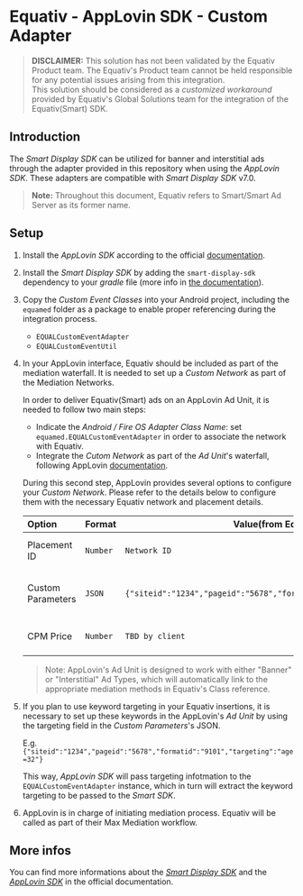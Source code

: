 Equativ - AppLovin SDK - Custom Adapter
==============================================
> **DISCLAIMER:** This solution has not been validated by the Equativ Product team. The Equativ's Product team cannot be held responsible for any potential issues arising from this integration.<br>
> This solution should be considered as a *customized workaround* provided by Equativ's Global Solutions team for the integration of the Equativ(Smart) SDK.

Introduction
------------
The _Smart Display SDK_ can be utilized for banner and interstitial ads through the adapter provided in this repository when using the  _AppLovin SDK_. These adapters are compatible with _Smart Display SDK_ v7.0.
> **Note:** Throughout this document, Equativ refers to Smart/Smart Ad Server as its former name.


Setup
-----

1) Install the _AppLovin SDK_ according to the official [documentation](https://dash.applovin.com/documentation/mediation/android/getting-started/integration).

2) Install the _Smart Display SDK_ by adding the ```smart-display-sdk``` dependency to your _gradle_ file (more info in [the documentation](https://documentation.smartadserver.com/displaySDK/android/gettingstarted.html)).

3) Copy the _Custom Event Classes_ into your Android project, including the ```equamed``` folder as a package to enable proper referencing during the integration process.

    * ```EQUALCustomEventAdapter```
    * ```EQUALCustomEventUtil```

4) In your AppLovin interface, Equativ should be included as part of the mediation waterfall. It is needed to set up a _Custom Network_ as part of the Mediation Networks.

    In order to deliver Equativ(Smart) ads on an AppLovin Ad Unit, it is needed to follow two main steps:

    * Indicate the _Android / Fire OS Adapter Class Name_: set `equamed.EQUALCustomEventAdapter` in order to associate the network with Equativ.
    * Integrate the _Cutom Network_ as part of the _Ad Unit_'s waterfall, following AppLovin [documentation](https://dash.applovin.com/documentation/mediation/ui-max/ad-units/create-ad-unit).

    During this second step, AppLovin provides several options to configure your _Custom Network_. Please refer to the details below to configure them with the necessary Equativ network and placement details.

    | **Option**|**Format**| **Value(from Equativ)** | **Description**  |
    | :--   | :-- | --------------- | --------------- |
    | Placement ID      | `Number` |```Network ID``` | Equativ network's main ID    |
    | Custom Parameters | `JSON` |```{"siteid":"1234","pageid":"5678","formatid":"9101","targeting":""}```| Ad-placement ids from Equativ.      |
    | CPM Price         | `Number` |```TBD by client```| Not supported for yet   |

    > Note: AppLovin's Ad Unit is designed to work with either "Banner" or "Interstitial" Ad Types, which will automatically link to the appropriate mediation methods in Equativ's Class reference.

5) If you plan to use keyword targeting in your Equativ insertions, it is necessary to set up these keywords in the AppLovin's _Ad Unit_ by using the targeting field in the _Custom Parameters_'s JSON.

    E.g. ```{"siteid":"1234","pageid":"5678","formatid":"9101","targeting":"age=32"}```

    This way, _AppLovin SDK_ will pass targeting infotmation to the `EQUALCustomEventAdapter` instance, which in turn will extract the keyword targeting to be passed to the _Smart SDK_.

6) AppLovin is in charge of initiating mediation process. Equativ will be called as part of their Max Mediation workflow.

More infos
----------
You can find more informations about the [_Smart Display SDK_](https://documentation.smartadserver.com/displaySDK/) and the [_AppLovin SDK_](https://dash.applovin.com/documentation/mediation) in the official documentation. 

